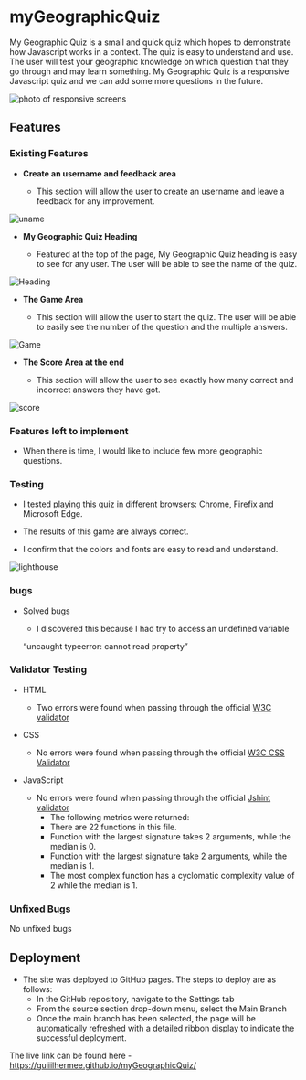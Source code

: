 # myGeographicQuiz

My Geographic Quiz is a small and quick quiz which hopes to demonstrate how Javascript works in a context. The quiz is easy to understand and use. The user 
will test your geographic knowledge on which question that they go through and may learn something. My Geographic Quiz is a responsive Javascript quiz and we
can add some more questions in the future.

![photo of responsive screens](https://github.com/Guiiilhermee/myGeographicQuiz/blob/main/midia/screenshot%20of%20all%20devices.png?raw=true)

## Features 

### Existing Features

- __Create an username and feedback area__

  - This section will allow the user to create an username and leave a feedback for any improvement.

![uname](https://github.com/Guiiilhermee/myGeographicQuiz/blob/main/midia/username%20feedback.png?raw=true)

- __My Geographic Quiz Heading__

  - Featured at the top of the page, My Geographic Quiz heading is easy to see for any user. The user will be able to see the name of the quiz.

![Heading](https://github.com/Guiiilhermee/myGeographicQuiz/blob/main/midia/heading.png?raw=true)

- __The Game Area__

  - This section will allow the user to start the quiz. The user will be able to easily see the number of the question and the multiple answers.

![Game](https://github.com/Guiiilhermee/myGeographicQuiz/blob/main/midia/question%20answer..png)

- __The Score Area at the end__

  - This section will allow the user to see exactly how many correct and incorrect answers they have got. 

![score](https://github.com/Guiiilhermee/myGeographicQuiz/blob/main/midia/score%20area.png?raw=true)


### Features left to implement

- When there is time, I would like to include few more geographic questions.

### Testing 

- I tested playing this quiz in different browsers: Chrome, Firefix and Microsoft Edge.

- The results of this game are always correct.

- I confirm that the colors and fonts are easy to read and understand.


![lighthouse](https://github.com/Guiiilhermee/myGeographicQuiz/blob/main/midia/lighthouse.png?raw=true)



### bugs

- Solved bugs

    - I discovered this because I had try to access an undefined variable
    
    “uncaught typeerror: cannot read property”

### Validator Testing 

- HTML

    - Two errors were found when passing through the official [W3C validator](https://validator.w3.org/nu/?doc=https%3A%2F%2Fguiiilhermee.github.io%2FmyGeographicQuiz%2F)

- CSS

    - No errors were found when passing through the official [W3C CSS Validator](http://jigsaw.w3.org/css-validator/validator?lang=en&profile=css3svg&uri=https%3A%2F%2Fguiiilhermee.github.io%2FmyGeographicQuiz%2F&usermedium=all&vextwarning=&warning=1)

- JavaScript

    - No errors were found when passing through the official [Jshint validator](https://jshint.com/)
      - The following metrics were returned: 
      - There are 22 functions in this file.
      - Function with the largest signature takes 2 arguments, while the median is 0.
      - Function with the largest signature take 2 arguments, while the median is 1.
      - The most complex function has a cyclomatic complexity value of 2 while the median is 1.     


### Unfixed Bugs

No unfixed bugs

## Deployment

- The site was deployed to GitHub pages. The steps to deploy are as follows: 
  - In the GitHub repository, navigate to the Settings tab 
  - From the source section drop-down menu, select the Main Branch
  - Once the main branch has been selected, the page will be automatically refreshed with a detailed ribbon display to indicate the successful deployment. 

The live link can be found here - https://guiiilhermee.github.io/myGeographicQuiz/
